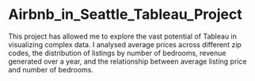 # Airbnb_in_Seattle_Tableau_Project
This project has allowed me to explore the vast potential of Tableau in visualizing complex data.
I analysed average prices across different zip codes, the distribution of listings by number of bedrooms, revenue generated over a year, and the relationship between average listing price and number of bedrooms.
